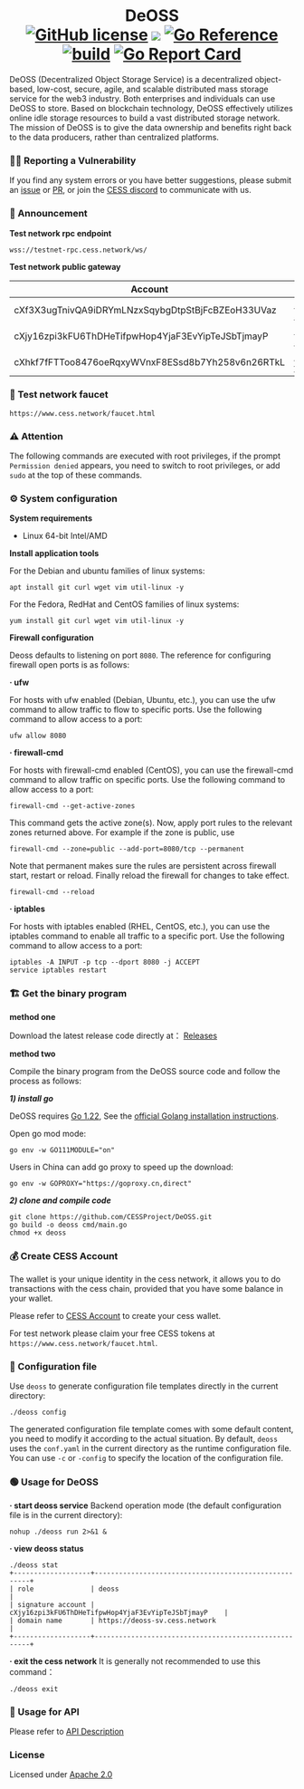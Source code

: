 # <h1 align="center">DeOSS </br> [![GitHub license](https://img.shields.io/badge/license-Apache2-blue)](#LICENSE) <a href=""><img src="https://img.shields.io/badge/golang-%3E%3D1.22-blue.svg"/></a> [![Go Reference](https://pkg.go.dev/badge/github.com/CESSProject/DeOSS.svg)](https://pkg.go.dev/github.com/CESSProject/DeOSS)  [![build](https://github.com/CESSProject/DeOSS/actions/workflows/build.yml/badge.svg)](https://github.com/CESSProject/DeOSS/actions/workflows/build.yml) [![Go Report Card](https://goreportcard.com/badge/github.com/CESSProject/cess-oss)](https://goreportcard.com/report/github.com/CESSProject/cess-oss)</h1>

DeOSS (Decentralized Object Storage Service) is a decentralized object-based, low-cost, secure, agile, and scalable distributed mass storage service for the web3 industry. Both enterprises and individuals can use DeOSS to store. Based on blockchain technology, DeOSS effectively utilizes online idle storage resources to build a vast distributed storage network. The mission of DeOSS is to give the data ownership and benefits right back to the data producers, rather than centralized platforms.

### 🙋‍♂️ Reporting a Vulnerability
If you find any system errors or you have better suggestions, please submit an [issue](https://github.com/CESSProject/DeOSS/issues) or [PR](https://github.com/CESSProject/DeOSS/pulls), or join the [CESS discord](https://discord.gg/mYHTMfBwNS) to communicate with us.

### 📢 Announcement
**Test network rpc endpoint**
```
wss://testnet-rpc.cess.network/ws/
```

**Test network public gateway**

| Account | Address |
| ------- | ------------------------------------------------- |
| cXf3X3ugTnivQA9iDRYmLNzxSqybgDtpStBjFcBZEoH33UVaz | https://deoss-sgp.cess.network |
| cXjy16zpi3kFU6ThDHeTifpwHop4YjaF3EvYipTeJSbTjmayP | https://deoss-sv.cess.network  |
| cXhkf7fFTToo8476oeRqxyWVnxF8ESsd8b7Yh258v6n26RTkL | https://deoss-fra.cess.network |


### 🚰 Test network faucet
```
https://www.cess.network/faucet.html
```

### :warning: Attention
The following commands are executed with root privileges, if the prompt `Permission denied` appears, you need to switch to root privileges, or add `sudo` at the top of these commands.

### ⚙ System configuration
**System requirements**

- Linux 64-bit Intel/AMD

**Install application tools**

For the Debian and  ubuntu families of linux systems:

```shell
apt install git curl wget vim util-linux -y
```

For the Fedora, RedHat and CentOS families of linux systems:

```
yum install git curl wget vim util-linux -y
```

**Firewall configuration**

Deoss defaults to listening on port `8080`.  The reference for configuring firewall open ports is as follows:

**· ufw**

For hosts with ufw enabled (Debian, Ubuntu, etc.), you can use the ufw command to allow traffic to flow to specific ports. Use the following command to allow access to a port:
```
ufw allow 8080
```

**· firewall-cmd**

For hosts with firewall-cmd enabled (CentOS), you can use the firewall-cmd command to allow traffic on specific ports. Use the following command to allow access to a port:
```
firewall-cmd --get-active-zones
```
This command gets the active zone(s). Now, apply port rules to the relevant zones returned above. For example if the zone is public, use
```
firewall-cmd --zone=public --add-port=8080/tcp --permanent
```
Note that permanent makes sure the rules are persistent across firewall start, restart or reload. Finally reload the firewall for changes to take effect.
```
firewall-cmd --reload
```

**· iptables**

For hosts with iptables enabled (RHEL, CentOS, etc.), you can use the iptables command to enable all traffic to a specific port. Use the following command to allow access to a port:
```
iptables -A INPUT -p tcp --dport 8080 -j ACCEPT
service iptables restart
```

### 🏗 Get the binary program
**method one**

Download the latest release code directly at： [Releases](https://github.com/CESSProject/DeOSS/releases)

**method two**

Compile the binary program from the DeOSS source code and follow the process as follows:

***1) install go***

DeOSS requires [Go 1.22](https://golang.org/dl/), See the [official Golang installation instructions](https://golang.org/doc/install).

Open go mod mode:
```
go env -w GO111MODULE="on"
```

Users in China can add go proxy to speed up the download:
```
go env -w GOPROXY="https://goproxy.cn,direct"
```

***2) clone and compile code***
```
git clone https://github.com/CESSProject/DeOSS.git
go build -o deoss cmd/main.go
chmod +x deoss
```

### 💰 Create CESS Account

The wallet is your unique identity in the cess network, it allows you to do transactions with the cess chain, provided that you have some balance in your wallet.

Please refer to [CESS Account](https://doc.cess.network/user/cess-account) to create your cess wallet.

For test network please claim your free CESS tokens at `https://www.cess.network/faucet.html`.

### 📝 Configuration file

Use `deoss` to generate configuration file templates directly in the current directory:

```shell
./deoss config
```
The generated configuration file template comes with some default content, you need to modify it according to the actual situation. By default, `deoss` uses the `conf.yaml` in the current directory as the runtime configuration file. You can use `-c` or `-config` to specify the location of the configuration file.


### 🟢 Usage for DeOSS
**· start deoss service**
Backend operation mode (the default configuration file is in the current directory):
```shell
nohup ./deoss run 2>&1 &
```

**· view deoss status**
```
./deoss stat
+-------------------+------------------------------------------------------+
| role              | deoss                                                |
| signature account | cXjy16zpi3kFU6ThDHeTifpwHop4YjaF3EvYipTeJSbTjmayP    |
| domain name       | https://deoss-sv.cess.network                        |
+-------------------+------------------------------------------------------+
```

**· exit the cess network**
It is generally not recommended to use this command：
```
./deoss exit
```

### 📖 Usage for API

Please refer to [API Description](https://doc.cess.network/products/deoss/api_description)

### License

Licensed under [Apache 2.0](https://github.com/CESSProject/cess-gateway/blob/main/LICENSE)
